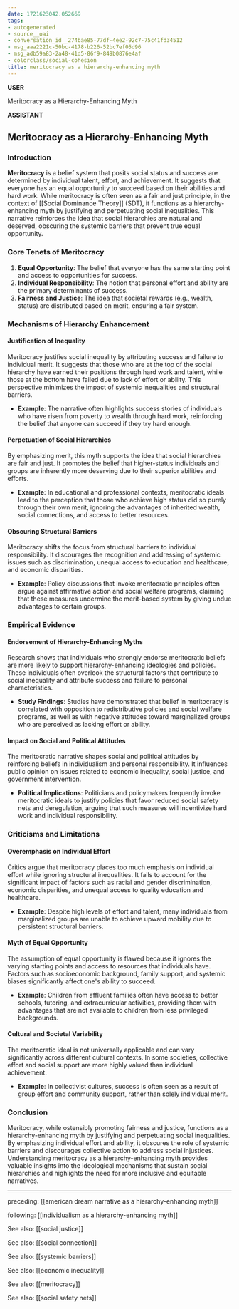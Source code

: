 ```yaml
---
date: 1721623042.052669
tags:
- autogenerated
- source__oai
- conversation_id__274bae85-77df-4ee2-92c7-75c41fd34512
- msg_aaa2221c-50bc-4178-b226-52bc7ef05d96
- msg_adb59a83-2a48-41d5-86f9-849b0876e4af
- colorclass/social-cohesion
title: meritocracy as a hierarchy-enhancing myth
---
```


**USER**

Meritocracy as a Hierarchy-Enhancing Myth


**ASSISTANT**

## Meritocracy as a Hierarchy-Enhancing Myth

### Introduction

**Meritocracy** is a belief system that posits social status and success are determined by individual talent, effort, and achievement. It suggests that everyone has an equal opportunity to succeed based on their abilities and hard work. While meritocracy is often seen as a fair and just principle, in the context of [[Social Dominance Theory]] (SDT), it functions as a hierarchy-enhancing myth by justifying and perpetuating social inequalities. This narrative reinforces the idea that social hierarchies are natural and deserved, obscuring the systemic barriers that prevent true equal opportunity.

### Core Tenets of Meritocracy

1. **Equal Opportunity**: The belief that everyone has the same starting point and access to opportunities for success.
2. **Individual Responsibility**: The notion that personal effort and ability are the primary determinants of success.
3. **Fairness and Justice**: The idea that societal rewards (e.g., wealth, status) are distributed based on merit, ensuring a fair system.

### Mechanisms of Hierarchy Enhancement

#### Justification of Inequality

Meritocracy justifies social inequality by attributing success and failure to individual merit. It suggests that those who are at the top of the social hierarchy have earned their positions through hard work and talent, while those at the bottom have failed due to lack of effort or ability. This perspective minimizes the impact of systemic inequalities and structural barriers.

- **Example**: The narrative often highlights success stories of individuals who have risen from poverty to wealth through hard work, reinforcing the belief that anyone can succeed if they try hard enough.

#### Perpetuation of Social Hierarchies

By emphasizing merit, this myth supports the idea that social hierarchies are fair and just. It promotes the belief that higher-status individuals and groups are inherently more deserving due to their superior abilities and efforts.

- **Example**: In educational and professional contexts, meritocratic ideals lead to the perception that those who achieve high status did so purely through their own merit, ignoring the advantages of inherited wealth, social connections, and access to better resources.

#### Obscuring Structural Barriers

Meritocracy shifts the focus from structural barriers to individual responsibility. It discourages the recognition and addressing of systemic issues such as discrimination, unequal access to education and healthcare, and economic disparities.

- **Example**: Policy discussions that invoke meritocratic principles often argue against affirmative action and social welfare programs, claiming that these measures undermine the merit-based system by giving undue advantages to certain groups.

### Empirical Evidence

#### Endorsement of Hierarchy-Enhancing Myths

Research shows that individuals who strongly endorse meritocratic beliefs are more likely to support hierarchy-enhancing ideologies and policies. These individuals often overlook the structural factors that contribute to social inequality and attribute success and failure to personal characteristics.

- **Study Findings**: Studies have demonstrated that belief in meritocracy is correlated with opposition to redistributive policies and social welfare programs, as well as with negative attitudes toward marginalized groups who are perceived as lacking effort or ability.

#### Impact on Social and Political Attitudes

The meritocratic narrative shapes social and political attitudes by reinforcing beliefs in individualism and personal responsibility. It influences public opinion on issues related to economic inequality, social justice, and government intervention.

- **Political Implications**: Politicians and policymakers frequently invoke meritocratic ideals to justify policies that favor reduced social safety nets and deregulation, arguing that such measures will incentivize hard work and individual responsibility.

### Criticisms and Limitations

#### Overemphasis on Individual Effort

Critics argue that meritocracy places too much emphasis on individual effort while ignoring structural inequalities. It fails to account for the significant impact of factors such as racial and gender discrimination, economic disparities, and unequal access to quality education and healthcare.

- **Example**: Despite high levels of effort and talent, many individuals from marginalized groups are unable to achieve upward mobility due to persistent structural barriers.

#### Myth of Equal Opportunity

The assumption of equal opportunity is flawed because it ignores the varying starting points and access to resources that individuals have. Factors such as socioeconomic background, family support, and systemic biases significantly affect one's ability to succeed.

- **Example**: Children from affluent families often have access to better schools, tutoring, and extracurricular activities, providing them with advantages that are not available to children from less privileged backgrounds.

#### Cultural and Societal Variability

The meritocratic ideal is not universally applicable and can vary significantly across different cultural contexts. In some societies, collective effort and social support are more highly valued than individual achievement.

- **Example**: In collectivist cultures, success is often seen as a result of group effort and community support, rather than solely individual merit.

### Conclusion

Meritocracy, while ostensibly promoting fairness and justice, functions as a hierarchy-enhancing myth by justifying and perpetuating social inequalities. By emphasizing individual effort and ability, it obscures the role of systemic barriers and discourages collective action to address social injustices. Understanding meritocracy as a hierarchy-enhancing myth provides valuable insights into the ideological mechanisms that sustain social hierarchies and highlights the need for more inclusive and equitable narratives.


---

preceding: [[american dream narrative as a hierarchy-enhancing myth]]  


following: [[individualism as a hierarchy-enhancing myth]]

See also: [[social justice]]


See also: [[social connection]]


See also: [[systemic barriers]]


See also: [[economic inequality]]


See also: [[meritocracy]]


See also: [[social safety nets]]